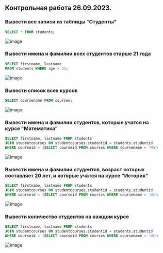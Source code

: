 ## Контрольная работа 26.09.2023.
### Вывести все записи из таблицы "Студенты"
```sql
SELECT * FROM students;
```
![image](https://github.com/DzhigaDzhiga/No-Private-Life/assets/144116592/937b1cd7-cb2d-4bba-9366-f06800f044d0)

### Вывести имена и фамилии всех студентов старше 21 года
```sql
SELECT firstname, lastname 
FROM students WHERE age > 21;
```
![image](https://github.com/DzhigaDzhiga/No-Private-Life/assets/144116592/3c6879c0-91b3-46fc-92a7-ce6b0e781326)

###  Вывести список всех курсов
```sql
SELECT coursename FROM courses;
```
![image](https://github.com/DzhigaDzhiga/No-Private-Life/assets/144116592/56ef62b2-7988-40a1-b735-0b22f1c05f23)


### Вывести имена и фамилии студентов, которые учатся на курсе "Математика"
```sql
SELECT firstname, lastname FROM students
JOIN studentcourses ON studentcourses.studentid = students.studentid
WHERE courseid = (SELECT courseid FROM courses WHERE coursename = 'Математика');
```
![image](https://github.com/DzhigaDzhiga/No-Private-Life/assets/144116592/0a7a2bb2-0ed4-42e3-b17b-e30a3d08fcd5)

###  Вывести имена и фамилии студентов, возраст которых составляет 20 лет, и которые учатся на курсе "История"
```sql
SELECT firstname, lastname FROM students
JOIN studentcourses ON studentcourses.studentid = students.studentid
WHERE courseid = (SELECT courseid FROM courses WHERE coursename = 'История') AND age = 20;
```
![image](https://github.com/DzhigaDzhiga/No-Private-Life/assets/144116592/178335af-f917-480a-9e2e-b131ad49f6df)

###   Вывести количество студентов на каждом курсе
```sql
SELECT firstname, lastname FROM students
JOIN studentcourses ON studentcourses.studentid = students.studentid
WHERE courseid = (SELECT courseid FROM courses WHERE coursename = 'История') AND age = 20;
```
![image](https://github.com/DzhigaDzhiga/No-Private-Life/assets/144116592/5a55b3e5-17b9-4431-944b-de126093d573)
